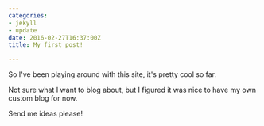 ```yaml
---
categories:
- jekyll
- update
date: 2016-02-27T16:37:00Z
title: My first post!

---
```

So I've been playing around with this site, it's pretty cool so far.

Not sure what I want to blog about, but I figured it was nice to have my own custom blog for now.

Send me ideas please!